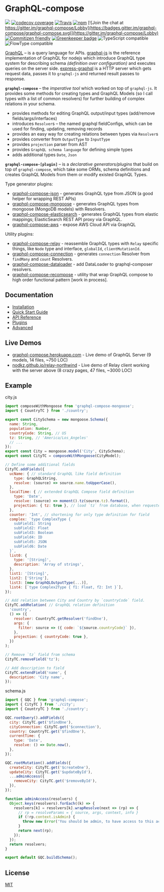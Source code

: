 # GraphQL-compose

[![](https://img.shields.io/npm/v/graphql-compose.svg)](https://www.npmjs.com/package/graphql-compose)
[![codecov coverage](https://img.shields.io/codecov/c/github/graphql-compose/graphql-compose.svg)](https://codecov.io/github/graphql-compose/graphql-compose)
[![Travis](https://img.shields.io/travis/graphql-compose/graphql-compose.svg?maxAge=2592000)](https://travis-ci.org/graphql-compose/graphql-compose)
[![npm](https://img.shields.io/npm/dt/graphql-compose.svg)](http://www.npmtrends.com/graphql-compose)
[![Join the chat at https://gitter.im/graphql-compose/Lobby](https://badges.gitter.im/graphql-compose/graphql-compose.svg)](https://gitter.im/graphql-compose/Lobby)
[![Commitizen friendly](https://img.shields.io/badge/commitizen-friendly-brightgreen.svg)](http://commitizen.github.io/cz-cli/)
[![Greenkeeper badge](https://badges.greenkeeper.io/graphql-compose/graphql-compose.svg)](https://greenkeeper.io/)
![TypeScript compatible](https://img.shields.io/badge/typescript-compatible-brightgreen.svg)
![FlowType compatible](https://img.shields.io/badge/flowtype-compatible-brightgreen.svg)

[GraphQL](http://graphql.org/) – is a query language for APIs. [graphql-js](https://github.com/graphql/graphql-js) is the reference implementation of GraphQL for nodejs which introduce GraphQL type system for describing schema *(definition over configuration)* and executes queries on the server side. [express-graphql](https://github.com/graphql/express-graphql) is a HTTP server which gets request data, passes it to `graphql-js` and returned result passes to response.

**`graphql-compose`** – the *imperative tool* which worked on top of `graphql-js`. It provides some methods for creating types and GraphQL Models (so I call types with a list of common resolvers) for further building of complex relations in your schema.
- provides methods for editing GraphQL output/input types (add/remove fields/args/interfaces)
- introduces `Resolver`s – the named graphql fieldConfigs, which can be used for finding, updating, removing records
- provides an easy way for creating relations between types via `Resolver`s
- provides converter from `OutputType` to `InputType`
- provides `projection` parser from AST
- provides `GraphQL schema language` for defining simple types
- adds additional types `Date`, `Json`


**`graphql-compose-[plugin]`** – is a *declarative generators/plugins* that build on top of `graphql-compose`, which take some ORMs, schema definitions and creates GraphQL Models from them or modify existed GraphQL Types.

Type generator plugins:
- [graphql-compose-json](https://github.com/graphql-compose/graphql-compose-json) - generates GraphQL type from JSON (a good helper for wrapping REST APIs)
- [graphql-compose-mongoose](https://github.com/graphql-compose/graphql-compose-mongoose) - generates GraphQL types from mongoose (MongoDB models) with Resolvers.
- [graphql-compose-elasticsearch](https://github.com/graphql-compose/graphql-compose-elasticsearch) - generates GraphQL types from elastic mappings; ElasticSearch REST API proxy via GraphQL.
- [graphql-compose-aws](https://github.com/graphql-compose/graphql-compose-aws) - expose AWS Cloud API via GraphQL

Utility plugins:
- [graphql-compose-relay](https://github.com/graphql-compose/graphql-compose-relay) - reassemble GraphQL types with `Relay` specific things, like `Node` type and interface, `globalId`, `clientMutationId`.
- [graphql-compose-connection](https://github.com/graphql-compose/graphql-compose-connection) - generates `connection` Resolver from `findMany` and `count` Resolvers.
- [graphql-compose-dataloader](https://github.com/stoffern/graphql-compose-dataloader) - add DataLoader to graphql-composer resolvers.
- [graphql-compose-recompose](https://github.com/digithun/graphql-compose-recompose) - utility that wrap GraphQL compose to high order functional pattern [work in process].

## Documentation
- [Installation](docs/02-installation)
- [Quick Start Guide](docs/03-guide)
- [API Reference](docs/04-api-reference)
- [Plugins](docs/05-plugins)
- [Advanced](docs/06-advanced)

## Live Demos
- [graphql-compose.herokuapp.com](https://graphql-compose.herokuapp.com/) - Live demo of GraphQL Server (9 models, 14 files, ~750 LOC)
- [nodkz.github.io/relay-northwind](https://nodkz.github.io/relay-northwind) - Live demo of Relay client working with the server above (8 crazy pages, 47 files, ~3000 LOC)

## Example
city.js
```js
import composeWithMongoose from 'graphql-compose-mongoose';
import { CountryTC } from './country';

export const CitySchema = new mongoose.Schema({
  name: String,
  population: Number,
  countryCode: String, // US
  tz: String, // 'America/Los_Angeles'
  // ...
});
export const City = mongoose.model('City', CitySchema);
export const CityTC = composeWithMongoose(CityModel);

// Define some additional fields
CityTC.addFields({
  ucName: { // standard GraphQL like field definition
    type: GraphQLString,
    resolve: (source) => source.name.toUpperCase(),
  },
  localTime: { // extended GraphQL Compose field definition
    type: 'Date',
    resolve: (source) => moment().tz(source.tz).format(),
    projection: { tz: true }, // load `tz` from database, when requested only `localTime` field
  },
  counter: 'Int', // shortening for only type definition for field
  complex: `type ComplexType {
    subField1: String
    subField2: Float
    subField3: Boolean
    subField4: ID
    subField5: JSON
    subField6: Date
  }`,
  list0: {
    type: '[String]',
    description: 'Array of strings',
  },
  list1: '[String]',
  list2: ['String'],
  list3: [new GraphQLOutputType(...)],
  list4: [`type Complex2Type { f1: Float, f2: Int }`],
});

// Add relation between City and Country by `countryCode` field.
CityTC.addRelation( // GraphQL relation definition
  'country',
  () => ({
    resolver: CountryTC.getResolver('findOne'),
    args: {
      filter: source => ({ code: `${source.countryCode}` }),
    },
    projection: { countryCode: true },
  })
);

// Remove `tz` field from schema
CityTC.removeField('tz');

// Add description to field
CityTC.extendField('name', {
  description: 'City name',
});
```

schema.js
```js
import { GQC } from 'graphql-compose';
import { CityTC } from './city';
import { CountryTC } from './country';

GQC.rootQuery().addFields({
  city: CityTC.get('$findOne'),
  cityConnection: CityTC.get('$connection'),
  country: CountryTC.get('$findOne'),
  currentTime: {
    type: 'Date',
    resolve: () => Date.now(),
  },
});

GQC.rootMutation().addFields({
  createCity: CityTC.get('$createOne'),
  updateCity: CityTC.get('$updateById'),
  ...adminAccess({
    removeCity: CityTC.get('$removeById'),
  }),
});

function adminAccess(resolvers) {
  Object.keys(resolvers).forEach((k) => {
    resolvers[k] = resolvers[k].wrapResolve(next => (rp) => {
      // rp = resolveParams = { source, args, context, info }
      if (!rp.context.isAdmin) {
        throw new Error('You should be admin, to have access to this action.');
      }
      return next(rp);
    });
  });
  return resolvers;
}

export default GQC.buildSchema();
```


## License
[MIT](https://github.com/graphql-compose/graphql-compose/blob/master/LICENSE.md)
